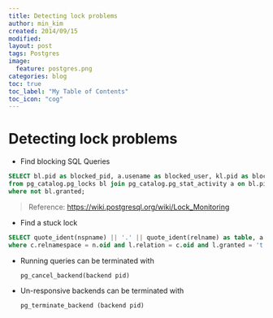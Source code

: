 ```yaml
---
title: Detecting lock problems
author: min_kim
created: 2014/09/15
modified:
layout: post
tags: Postgres
image:
  feature: postgres.png
categories: blog
toc: true
toc_label: "My Table of Contents"
toc_icon: "cog"
---
```



# Detecting lock problems

* Find blocking SQL Queries

```sql
SELECT bl.pid as blocked_pid, a.usename as blocked_user, kl.pid as blocking_pid, ka.usename as blocking_user, a.query as blocked_statement
from pg_catalog.pg_locks bl join pg_catalog.pg_stat_activity a on bl.pid = a.pid join pg_catalog.pg_locks kl join pg_catalog.pg_stat_activity ka on kl.pid = ka.pid on bl.transactionid = kl.transactionid and bl.pid != kl.pid
where not bl.granted;  
```


> Reference: <https://wiki.postgresql.org/wiki/Lock_Monitoring>



  * Find a stuck lock

```sql
SELECT quote_ident(nspname) || '.' || quote_ident(relname) as table, a.query from pg_class c, pg_namespace n, pg_locks l, pg_stat_activity a  
where c.relnamespace = n.oid and l.relation = c.oid and l.granted = 't' and l.pid = a.pid and relation in (SELECT relation from pg_locks where granted = 'f');  
```

  * Running queries can be terminated with

    ```pg_cancel_backend(backend pid)```  





  * Un-responsive backends can be terminated with

    ```pg_terminate_backend (backend pid)```
